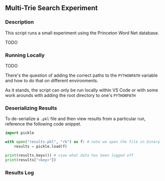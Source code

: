 ## Multi-Trie Search Experiment

### Description

This script runs a small experiment using the Princeton
Word Net database.

TODO

### Running Locally

TODO

There's the question of adding the correct paths to the `PYTHONPATH` variable and how to do that on different environments.

As it stands, the script can only be run locally within VS Code or with some work arounds with adding the root directory to one's `PYTHONPATH`

### Deserializing Results

To de-serialize a `.pkl` file and then view results from a particular run, reference the following code snippet.

```python
import pickle

with open("results.pkl", "rb") as f: # note we open the file in binary
    results = pickle.load(f)

print(results.keys()) # view what data has been logged off
print(results["<key>"])
```

### Results Log

```

```
